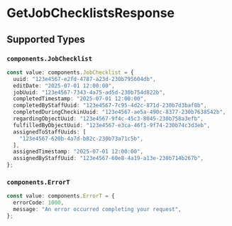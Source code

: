 # GetJobChecklistsResponse


## Supported Types

### `components.JobChecklist`

```typescript
const value: components.JobChecklist = {
  uuid: "123e4567-e2fd-4787-a23d-230b795604db",
  editDate: "2025-07-01 12:00:00",
  jobUuid: "123e4567-7343-4a75-ad5d-230b754d822b",
  completedTimestamp: "2025-07-01 12:00:00",
  completedByStaffUuid: "123e4567-7c95-4d2c-871d-230b7d3baf8b",
  completedDuringCheckinUuid: "123e4567-ae5a-490c-8377-230b7638542b",
  regardingObjectUuid: "123e4567-9f4c-45c3-8045-230b758a3efb",
  fulfilledByObjectUuid: "123e4567-e3ca-46f1-9f74-230b74c3d3eb",
  assignedToStaffUuids: [
    "123e4567-620b-4a7d-b82c-230b73a71c5b",
  ],
  assignedTimestamp: "2025-07-01 12:00:00",
  assignedByStaffUuid: "123e4567-60e8-4a19-a13e-230b714b267b",
};
```

### `components.ErrorT`

```typescript
const value: components.ErrorT = {
  errorCode: 1000,
  message: "An error occurred completing your request",
};
```


